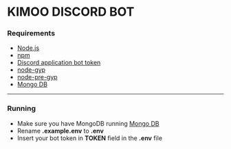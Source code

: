 # KIMOO DISCORD BOT

### Requirements

- [Node.js](https://nodejs.org/en/)
- [npm](https://www.npmjs.com/)
- [Discord application bot token](https://discordapp.com/developers/applications/)
- [node-gyp](https://github.com/nodejs/node-gyp)
- [node-pre-gyp](https://www.npmjs.com/package/node-pre-gyp)
- [Mongo DB](https://www.mongodb.com/)

---

### Running

- Make sure you have MongoDB running [Mongo DB](https://docs.mongodb.com/manual/introduction/)
- Rename **.example.env** to **.env**
- Insert your bot token in **TOKEN** field in the **.env** file


